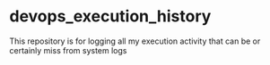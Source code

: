 # devops_execution_history
This repository is for logging all my execution activity that can be or certainly miss from system logs
